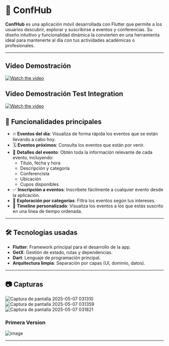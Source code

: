 # 📅 ConfHub

**ConfHub** es una aplicación móvil desarrollada con Flutter que permite a los usuarios descubrir, explorar y suscribirse a eventos y conferencias. Su diseño intuitivo y funcionalidad dinámica la convierten en una herramienta ideal para mantenerte al día con tus actividades académicas o profesionales.

---

## Video Demostración
[![Watch the video](https://i9.ytimg.com/vi/w-xyymeiW-s/mqdefault.jpg?sqp=CMCs2L8G&rs=AOn4CLBg08dJunI8m2BHBjfRhD8Xxb-HcA&retry=3)](https://youtu.be/w-xyymeiW-s)

## Video Demostración Test Integration
[![Watch the video](https://i9.ytimg.com/vi/w-xyymeiW-s/mqdefault.jpg?sqp=CMCs2L8G&rs=AOn4CLBg08dJunI8m2BHBjfRhD8Xxb-HcA&retry=3)](https://youtu.be/w-xyymeiW-s)

## 🚀 Funcionalidades principales

- 🔥 **Eventos del día**: Visualiza de forma rápida los eventos que se están llevando a cabo hoy.
- 🗓️ **Eventos próximos**: Consulta los eventos que están por venir.
- 📄 **Detalles del evento**: Obtén toda la información relevante de cada evento, incluyendo:
  - Título, fecha y hora
  - Descripción y categoría
  - Conferencista
  - Ubicación
  - Cupos disponibles
- ✅ **Inscripción a eventos**: Inscribete fácilmente a cualquier evento desde la aplicación.
- 🧭 **Exploración por categorías**: Filtra los eventos según tus intereses.
- 📌 **Timeline personalizado**: Visualiza los eventos a los que estás suscrito en una línea de tiempo ordenada.

---

## 🛠️ Tecnologías usadas

- **Flutter**: Framework principal para el desarrollo de la app.
- **GetX**: Gestión de estado, rutas y dependencias.
- **Dart**: Lenguaje de programación principal.
- **Arquitectura limpia**: Separación por capas (UI, dominio, datos).

---

## 📷 Capturas 
![Captura de pantalla 2025-05-07 031310](https://github.com/user-attachments/assets/14ee2d11-70fe-4b90-8261-63d0b533887b)
![Captura de pantalla 2025-05-07 031359](https://github.com/user-attachments/assets/928d2955-3a03-4c9f-baee-d11d0481b40a)
![Captura de pantalla 2025-05-07 031821](https://github.com/user-attachments/assets/7dc4cacb-88a9-49e2-89ed-0eda23ccb06d)


### Primera Version

![image](https://github.com/user-attachments/assets/4f667f72-4713-4250-a399-f486fd3e3210)


---

